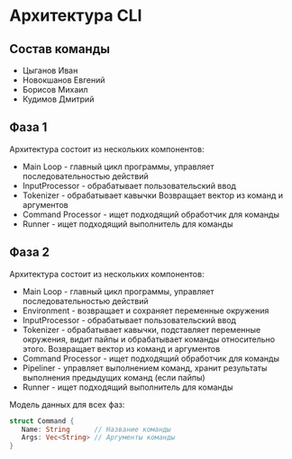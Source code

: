 # Архитектура CLI

## Состав команды

- Цыганов Иван
- Новокшанов Евгений
- Борисов Михаил
- Кудимов Дмитрий

## Фаза 1

Архитектура состоит из нескольких компонентов:

- Main Loop - главный цикл программы, управляет последовательностью действий
- InputProcessor - обрабатывает пользовательский ввод
- Tokenizer - обрабатывает кавычки Возвращает вектор из команд и аргументов
- Command Processor - ищет подходящий обработчик для команды
- Runner - ищет подходящий выполнитель для команды

## Фаза 2

Архитектура состоит из нескольких компонентов:

- Main Loop - главный цикл программы, управляет последовательностью действий
- Environment - возвращает и сохраняет переменные окружения
- InputProcessor - обрабатывает пользовательский ввод
- Tokenizer - обрабатывает кавычки, подставляет переменные окружения, видит пайпы и обрабатывает команды относительно
  этого. Возвращает вектор из команд и аргументов
- Command Processor - ищет подходящий обработчик для команды
- Pipeliner - управляет выполнением команд, хранит результаты выполнения предыдущих команд (если пайпы)
- Runner - ищет подходящий выполнитель для команды

Модель данных для всех фаз:

```rust
struct Command {
   Name: String      // Название команды
   Args: Vec<String> // Аргументы команды 
}
```